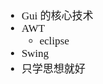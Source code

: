 <span  style="font-family: Simsun,serif; font-size: 17px; ">

- Gui 的核心技术
- AWT
    - eclipse
- Swing
- 只学思想就好

</span>